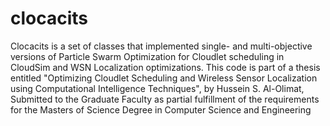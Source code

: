 clocacits
=========

Clocacits is a set of classes that implemented single- and multi-objective versions of Particle Swarm Optimization for Cloudlet scheduling in CloudSim and WSN Localization optimizations. This code is part of a thesis entitled "Optimizing Cloudlet Scheduling and Wireless Sensor Localization using Computational Intelligence Techniques", by Hussein S. Al-Olimat, Submitted to the Graduate Faculty as partial fulfillment of the requirements for the Masters of Science Degree in Computer Science and Engineering
